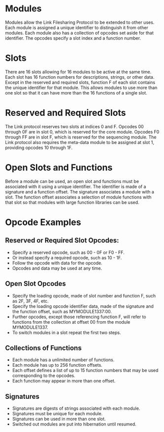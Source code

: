 # Modules
Modules allow the Link Filesharing Protocol to be extended to other uses. Each module is assigned a unique identifier to distinguish it from other modules. Each module also has a collection of opcodes set aside for that identifier. The opcodes specify a slot index and a function number.

# Slots
There are 16 slots allowing for 16 modules to be active at the same time. Each slot has 16 function numbers for descriptions, strings, or other data. Except in the reserved and required slots, function F of each slot contains the unique identifier for that module. This allows modules to use more than one slot so that it can have more than the 16 functions of a single slot.

# Reserved and Required Slots
The Link protocol reserves two slots at indices 0 and F. Opcodes 00 through 0F are in slot 0, which is reserved for the core module. Opcodes F0 through FF are in slot F, which is reserved for the sequencing module. The Link protocol also requires the meta-data module to be assigned at slot 1, providing opcodes 10 through 1F.

# Open Slots and Functions
Before a module can be used, an open slot and functions must be associated with it using a unique identifier. The identifier is made of a signature and a function offset. The signature associates a module with a slot. The function offset associates a selection of module functions with that slot so that modules with large function libraries can be used.

# Opcode Examples
## Reserved or Required Slot Opcodes:
 * Specify a reserved opcode, such as 00 - 0F or F0 - FF.
 * Or instead specify a required opcode, such as 10 - 1F.
 * Follow the opcode with data for the opcode.
 * Opcodes and data may be used at any time.

## Open Slot Opcodes
 * Specify the loading opcode, made of slot number and function F, such as 2F, 3F, 4F, etc.
 * Specify the loading opcode identifier data, made of the signature and the function offset, such as MYMODULE1337:00.
 * Further opcodes, except those referencing function F, will refer to functions from the collection at offset 00 from the module MYMODULE1337.
 * To switch modules in a slot repeat the first two steps.

## Collections of Functions
 * Each module has a unlimited number of functions.
 * Each module has up to 256 function offsets.
 * Each offset defines a list of up to 15 function numbers that may be used corresponding to the opcodes.
 * Each function may appear in more than one offset.

## Signatures
 * Signatures are digests of strings associated with each module.
 * Signatures must be unique for each module.
 * Signatures can be used in more than one slot.
 * Switched out modules are put into hibernation until resumed.


